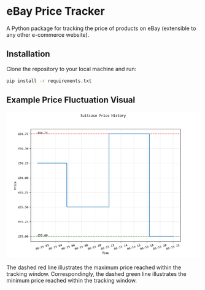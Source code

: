 # eBay Price Tracker

A Python package for tracking the price of products on eBay (extensible to any other e-commerce website).

## Installation

Clone the repository to your local machine and run:

```bash
pip install -r requirements.txt
```

## Example Price Fluctuation Visual

<img src="https://github.com/mohammed-ysn/ebay-price-tracker/blob/main/docs/Suitcase_Price_History.png" alt="Visual of price fluctuation over time" width="700"/>

The dashed red line illustrates the maximum price reached within the tracking window. Correspondingly, the dashed green line illustrates the minimum price reached within the tracking window.
